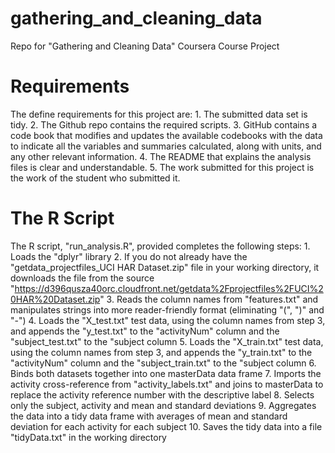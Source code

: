 # gathering_and_cleaning_data
Repo for "Gathering and Cleaning Data" Coursera Course Project

# Requirements
The define requirements for this project are:
    1. The submitted data set is tidy.
    2. The Github repo contains the required scripts.
    3. GitHub contains a code book that modifies and updates the available codebooks with the data to indicate all the variables and summaries calculated, along with units, and any other relevant information.
    4. The README that explains the analysis files is clear and understandable.
    5. The work submitted for this project is the work of the student who submitted it.
	
# The R Script
The R script, "run_analysis.R", provided completes the following steps:
	1. Loads the "dplyr" library
	2. If you do not already have the "getdata_projectfiles_UCI HAR Dataset.zip" file in your working directory, it downloads the file from the source
		"https://d396qusza40orc.cloudfront.net/getdata%2Fprojectfiles%2FUCI%20HAR%20Dataset.zip"
	3. Reads the column names from "features.txt" and manipulates strings into more reader-friendly format (eliminating "(", ")" and "-")
	4. Loads the "X_test.txt" test data, using the column names from step 3, and appends the "y_test.txt" to the "activityNum" column and the "subject_test.txt" to the "subject column
	5. Loads the "X_train.txt" test data, using the column names from step 3, and appends the "y_train.txt" to the "activityNum" column and the "subject_train.txt" to the "subject column
	6. Binds both datasets together into one masterData data frame
	7. Imports the activity cross-reference from "activity_labels.txt" and joins to masterData to replace the activity reference number with the descriptive label
	8. Selects only the subject, activity and mean and standard deviations
	9. Aggregates the data into a tidy data frame with averages of mean and standard deviation for each activity for each subject
	10. Saves the tidy data into a file "tidyData.txt" in the working directory
